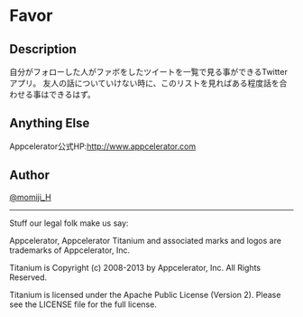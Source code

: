 
# Favor

## Description

自分がフォローした人がファボをしたツイートを一覧で見る事ができるTwitterアプリ。
友人の話についていけない時に、このリストを見ればある程度話を合わせる事はできるはず。

## Anything Else

Appcelerator公式HP:http://www.appcelerator.com<br>

## Author

[@momiji_H](https://twitter.com/momiji_H)


----------------------------------
Stuff our legal folk make us say:

Appcelerator, Appcelerator Titanium and associated marks and logos are
trademarks of Appcelerator, Inc.

Titanium is Copyright (c) 2008-2013 by Appcelerator, Inc. All Rights Reserved.

Titanium is licensed under the Apache Public License (Version 2). Please
see the LICENSE file for the full license.
